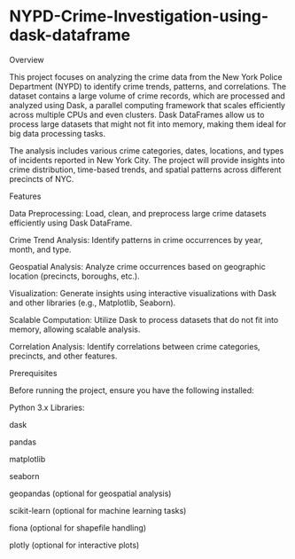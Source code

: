 # NYPD-Crime-Investigation-using-dask-dataframe
Overview

This project focuses on analyzing the crime data from the New York Police Department (NYPD) to identify crime trends, patterns, and correlations. The dataset contains a large volume of crime records, which are processed and analyzed using Dask, a parallel computing framework that scales efficiently across multiple CPUs and even clusters. Dask DataFrames allow us to process large datasets that might not fit into memory, making them ideal for big data processing tasks.

The analysis includes various crime categories, dates, locations, and types of incidents reported in New York City. The project will provide insights into crime distribution, time-based trends, and spatial patterns across different precincts of NYC.

Features

Data Preprocessing: Load, clean, and preprocess large crime datasets efficiently using Dask DataFrame.

Crime Trend Analysis: Identify patterns in crime occurrences by year, month, and type.

Geospatial Analysis: Analyze crime occurrences based on geographic location (precincts, boroughs, etc.).

Visualization: Generate insights using interactive visualizations with Dask and other libraries (e.g., Matplotlib, Seaborn).

Scalable Computation: Utilize Dask to process datasets that do not fit into memory, allowing scalable analysis.

Correlation Analysis: Identify correlations between crime categories, precincts, and other features.

Prerequisites

Before running the project, ensure you have the following installed:

Python 3.x
Libraries:

dask

pandas

matplotlib

seaborn

geopandas (optional for geospatial analysis)

scikit-learn (optional for machine learning tasks)

fiona (optional for shapefile handling)

plotly (optional for interactive plots)
